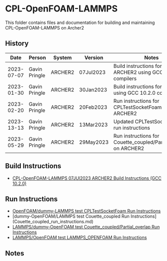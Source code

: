 CPL-OpenFOAM-LAMMPS
===================

This folder contains files and documentation for building and maintaining CPL-OpenFOAM-LAMMPS on Archer2

History
-------

Date | Person | System | Version | Notes
---- | -------|--------|---------|------
2023-07-07 | Gavin Pringle | ARCHER2 | 07Jul2023 | Build instructions for rebuilt ARCHER2 using GCC 10.2.0 compilers
2023-01-30 | Gavin Pringle | ARCHER2 | 30Jan2023 | Build instructions for ARCHER2 using GCC 10.2.0 compilers
2023-02-20 | Gavin Pringle | ARCHER2 | 20Feb2023 | Run instructions for CPLTestSocketFoam on ARCHER2
2023-13-13 | Gavin Pringle | ARCHER2 | 13Mar2023 | Updated CPLTestSocketFoam run instructions
2023-05-29 | Gavin Pringle | ARCHER2 | 29May2023 | Run instructions for Couette_coupled/Partial_overlap on ARCHER2

Build Instructions
------------------

* [CPL-OpenFOAM-LAMMPS 07JUl2023 ARCHER2 Build Instructions (GCC 10.2.0)](build_cpl-openfoam-lammps_07Jul2023_gcc1020.md)

Run Instructions
------------------

* [OpenFOAM/dummy-LAMMPS test CPLTestSocketFoam Run Instructions](run_CPLTestSocketFoam.md)
* [dummy-OpenFOAM/LAMMPS test Couette_coupled Run Instructions] (Couette_coupled_run_instructions.md)
* [LAMMPS/dummy-OpenFOAM test Couette_coupled/Partial_overlap Run Instructions](run_Couette_coupled_Partial_overlap.md)
* [LAMMPS/OpenFOAM test LAMMPS_OPENFOAM Run Instructions](run_LAMMPS_OPENFOAM.md)


Notes
-----

